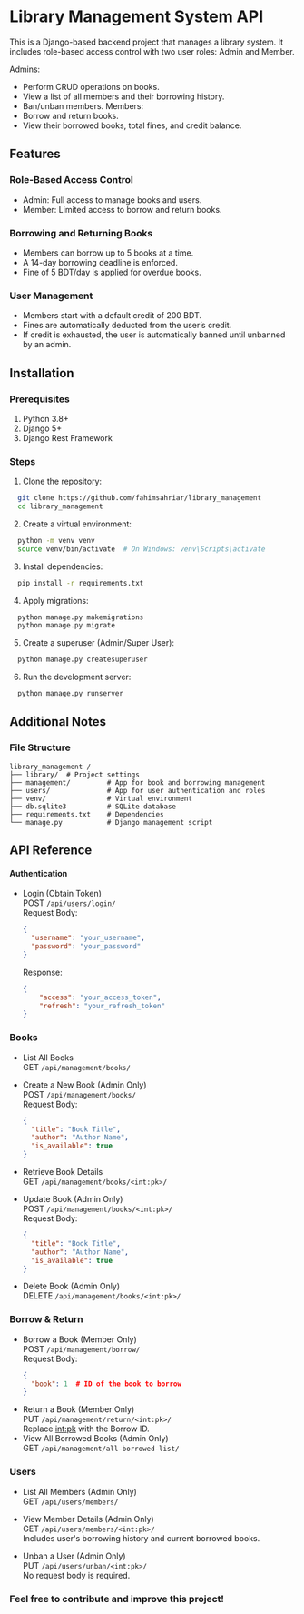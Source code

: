 
# Library Management System API

This is a Django-based backend project that manages a library system. It includes role-based access control with two user roles: Admin and Member.

Admins:
- Perform CRUD operations on books.
- View a list of all members and their borrowing history.
- Ban/unban members.
Members:
- Borrow and return books.
- View their borrowed books, total fines, and credit balance.


## Features
### Role-Based Access Control

- Admin: Full access to manage books and users.
- Member: Limited access to borrow and return books.

### Borrowing and Returning Books
- Members can borrow up to 5 books at a time.
- A 14-day borrowing deadline is enforced.
- Fine of 5 BDT/day is applied for overdue books.

### User Management
- Members start with a default credit of 200 BDT.
- Fines are automatically deducted from the user’s credit.
- If credit is exhausted, the user is automatically banned until unbanned by an admin.


## Installation

### Prerequisites
1. Python 3.8+
2. Django 5+
3. Django Rest Framework

### Steps
1. Clone the repository:
```bash
  git clone https://github.com/fahimsahriar/library_management  
  cd library_management  
```
2. Create a virtual environment:
```bash
  python -m venv venv  
  source venv/bin/activate  # On Windows: venv\Scripts\activate  
```
3. Install dependencies:
```bash
  pip install -r requirements.txt    
```
4. Apply migrations:
```bash
  python manage.py makemigrations  
  python manage.py migrate     
```
5. Create a superuser (Admin/Super User):
```bash
  python manage.py createsuperuser      
```
6. Run the development server:
```bash
  python manage.py runserver       
```

## Additional Notes
### File Structure
```text
library_management /  
├── library/  # Project settings  
├── management/         # App for book and borrowing management  
├── users/              # App for user authentication and roles  
├── venv/               # Virtual environment  
├── db.sqlite3          # SQLite database  
├── requirements.txt    # Dependencies  
└── manage.py           # Django management script  
```

    
## API Reference

#### Authentication
- Login (Obtain Token)\
  POST ```/api/users/login/```\
  Request Body:
  ```json
  {
    "username": "your_username",
    "password": "your_password"
  }
  ```
  Response:
  ```json
  {
      "access": "your_access_token",
      "refresh": "your_refresh_token"
  }
  ```

### Books
- List All Books\
  GET ```/api/management/books/```

- Create a New Book (Admin Only)\
  POST ```/api/management/books/```\
  Request Body:
  ```json
  {
    "title": "Book Title",
    "author": "Author Name",
    "is_available": true
  }
  ```
- Retrieve Book Details\
  GET ```/api/management/books/<int:pk>/```

- Update Book (Admin Only)\
  POST ```/api/management/books/<int:pk>/```\
  Request Body:
  ```json
  {
    "title": "Book Title",
    "author": "Author Name",
    "is_available": true
  }
  ```

- Delete Book (Admin Only)\
  DELETE ```/api/management/books/<int:pk>/```

### Borrow & Return
- Borrow a Book (Member Only)\
  POST ```/api/management/borrow/```\
  Request Body:
  ```json
  {
    "book": 1  # ID of the book to borrow
  }
  ```
- Return a Book (Member Only)\
  PUT ```/api/management/return/<int:pk>/```\
  Replace <int:pk> with the Borrow ID.
- View All Borrowed Books (Admin Only)\
  GET ```/api/management/all-borrowed-list/```

### Users
- List All Members (Admin Only)\
  GET ```/api/users/members/```

- View Member Details (Admin Only)\
  GET ```/api/users/members/<int:pk>/```\
  Includes user's borrowing history and current borrowed books.

- Unban a User (Admin Only)\
  PUT ```/api/users/unban/<int:pk>/```\
  No request body is required.

### Feel free to contribute and improve this project!



